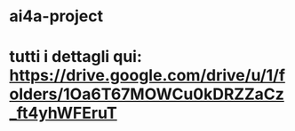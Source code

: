 # ai4a-project
# tutti i dettagli qui: https://drive.google.com/drive/u/1/folders/1Oa6T67MOWCu0kDRZZaCz_ft4yhWFEruT